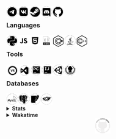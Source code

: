 [<img align="left" alt="Delivery-Klad | Telegram" width="30px" src="files/telegram.png" />][telegram]
[<img align="left" alt="Delivery-Klad | VK" width="30px" src="files/vk.png" />][vk]
[<img align="left" alt="Delivery-Klad | Steam" width="30px" src="files/steam.png" />][steam]
[<img align="left" alt="Delivery-Klad | Discord" width="30px" src="files/discord.png" />][discord]
[<img align="left" alt="Delivery-Klad | GitHub" width="30px" src="files/github.png" />][github]
<br />

### Languages
[<img align="left" alt="Python" width="30px" src="files/python.png" />][python]
[<img align="left" alt="JavaScript" width="30px" src="files/js.png" />][js]
[<img align="left" alt="HTML" width="30px" src="files/html.png" />][html]
[<img align="left" alt="CSS" width="30px" src="files/css.png" />][css]
[<img align="left" alt="C#" width="32px" src="files/csharp_new.png" />][charp]
[<img align="left" alt="Java" width="30px" src="files/java.png" />][java]
[<img align="left" alt="C++" width="32px" src="files/cpp_new.png" />][cpp]
<br />

### Tools
[<img align="left" alt="SteamVR" width="32px" src="files/steamvr.png" />][steamVR]
[<img align="left" alt="Visual Studio 2019" width="32px" src="files/visualstudio.png" />][vs2019]
[<img align="left" alt="PyCharm 2019" width="29px" src="files/pycharm.png" />][pycharm]
[<img align="left" alt="Idea" width="29px" src="files/idea.png" />][idea]
[<img align="left" alt="Unity" width="30px" src="files/unity.png" />][unity]
[<img align="left" alt="GitKraken" width="30px" src="files/gitkraken.png" />][gitkraken]
<br />

### Databases
[<img align="left" alt="MYSQL" width="30px" src="files/mysql.png" />][mysql]
[<img align="left" alt="PostgreSQL" width="30px" src="files/postgresql.png" />][pgsql]
[<img align="left" alt="SQLite" width="30px" src="files/sqlite.png" />][sqlite]
[<img align="left" alt="Cassandra" width="30px" src="files/apachecassandra.png" />][cassandra]
<br />
<!--
### Spotify now playing
<a href="https://now-playing.delivery-klad.vercel.app/now-playing?open">
    <img src="https://now-playing.delivery-klad.vercel.app/now-playing" width="256" height="64" alt="Now Playing">
</a>
-->
<details>
    <summary><b>Stats</b></summary>
    <br>
<img align="top" alt="Github Stats" src="https://readme-stats.delivery-klad.vercel.app/api?username=delivery-klad&show_icons=true&theme=dark&hide_border=true&include_all_commits=true&count_private=true" />
</details>

<details>
    <summary><b>Wakatime</b></summary>
    <br>
    <a href="https://wakatime.com/@Delivery_Klad"><img src="https://github-readme-stats.vercel.app/api/wakatime?username=Delivery_Klad"></a>
</details>

<div align="center">
<img src="files/loading.gif" width="40" height="40">
</div>

[telegram]: https://t.me/Delivery_Klad
[vk]: https://vk.com/delivery_klad
[steam]: https://steamcommunity.com/id/DakFadeev
[discord]: https://discord.gg/6J5H3hc
[vs2019]: https://visualstudio.microsoft.com
[pycharm]: https://www.jetbrains.com/ru-ru/pycharm
[idea]: https://www.jetbrains.com/ru-ru/idea
[github]: https://github.com/Delivery-Klad
[gitkraken]: https://www.gitkraken.com
[unity]: https://unity.com
[python]: https://www.python.org
[charp]: https://docs.microsoft.com/ru-ru/dotnet/csharp
[java]: https://www.java.com/ru/
[mysql]: https://www.mysql.com
[pgsql]: https://www.postgresql.org
[sqlite]: https://www.sqlite.org
[cassandra]: https://cassandra.apache.org
[redis]: https://redis.io
[cpp]: https://docs.microsoft.com/ru-ru/cpp
[steamVR]: https://store.steampowered.com/app/250820/SteamVR
[js]: https://www.javascript.com
[html]: https://t.me/Delivery_Klad
[css]: https://t.me/Delivery_Klad
[rabbitmq]: https://www.rabbitmq.com
